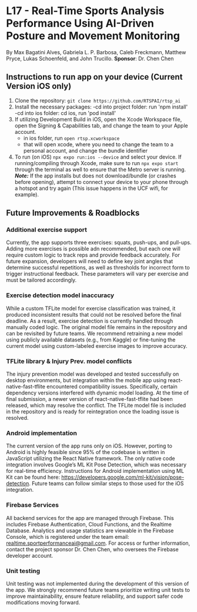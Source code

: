 # L17 - Real-Time Sports Analysis Performance Using AI-Driven Posture and Movement Monitoring
By Max Bagatini Alves, Gabriela L. P. Barbosa, Caleb Freckmann, Matthew Pryce, Lukas Schoenfeld, and John Trucillo.
**Sponsor**: Dr. Chen Chen

## Instructions to run app on your device (Current Version iOS only)
1. Clone the repository: `git clone https://github.com/RTSPAI/rtsp_ai`
2. Install the necessary packages: 
      -cd into project folder: run 'npm install'
      -cd into ios folder: cd ios, run 'pod install'
4. If utilizing Development Build in iOS, open the Xcode Workspace file, open the Signing & Capabilities tab, and change the team to your Apple account.
      - in ios folder, run `open rtsp.xcworkspace`
      - that will open xcode, where you need to change the team to a personal account, and change the bundle identifier
6. To run (on iOS) `npx expo run:ios --device` and select your device. If running/compiling through Xcode, make sure to run `npx expo start` through the terminal as well to ensure that the Metro server is running. \
**_Note:_** If the app installs but does not download/bundle (or crashes before opening), attempt to connect your device to your phone through a hotspot and try again (This issue happens in the UCF wifi, for example).

## Future Improvements & Roadblocks
### Additional exercise support
Currently, the app supports three exercises: squats, push-ups, and pull-ups. Adding more exercises is possible adn recommended, but each one will require custom logic to track reps and provide feedback accurately. For future expansion, developers will need to define key joint angles that determine successful repetitions, as well as thresholds for incorrect form to trigger instructional feedback. These parameters will vary per exercise and must be tailored accordingly.
### Exercise detection model inaccuracy
While a custom TFLite model for exercise classification was trained, it produced inconsistent results that could not be resolved before the final deadline. As a result, exercise detection is currently handled through manually coded logic. The original model file remains in the repository and can be revisited by future teams. We recommend retraining a new model using publicly available datasets (e.g., from Kaggle) or fine-tuning the current model using custom-labeled exercise images to improve accuracy.
### TFLite library & Injury Prev. model conflicts
The injury prevention model was developed and tested successfully on desktop environments, but integration within the mobile app using react-native-fast-tflite encountered compatibility issues. Specifically, certain dependency versions interfered with dynamic model loading. At the time of final submission, a newer version of react-native-fast-tflite had been released, which may resolve the conflict. The TFLite model file is included in the repository and is ready for reintegration once the loading issue is resolved.
### Android implementation
The current version of the app runs only on iOS. However, porting to Android is highly feasible since 95% of the codebase is written in JavaScript utilizing the React Native framework. The only native code integration involves Google’s ML Kit Pose Detection, which was necessary for real-time efficiency. Instructions for Android implementation using ML Kit can be found here: https://developers.google.com/ml-kit/vision/pose-detection. Future teams can follow similar steps to those used for the iOS integration.
### Firebase Services
All backend services for the app are managed through Firebase. This includes Firebase Authentication, Cloud Functions, and the Realtime Database. Analytics and usage statistics are viewable in the Firebase Console, which is registered under the team email: realtime.sportperformanceai@gmail.com. For access or further information, contact the project sponsor Dr. Chen Chen, who oversees the Firebase developer account.
### Unit testing
Unit testing was not implemented during the development of this version of the app. We strongly recommend future teams prioritize writing unit tests to improve maintainability, ensure feature reliability, and support safer code modifications moving forward.
